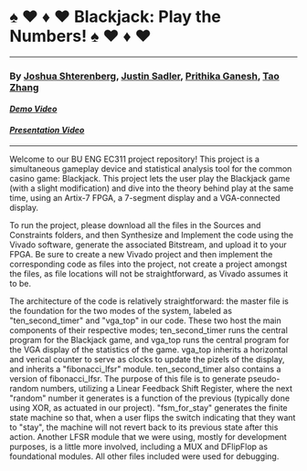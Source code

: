 <h1>&spades; &hearts; &diams; &hearts; Blackjack: Play the Numbers! &spades; &hearts; &diams; &hearts; </h1>
<hr>
<h3>By <a href="http://www.github.com/joshshterenberg">Joshua Shterenberg</a>, 
  <a href="http://www.github.com/jsad2023">Justin Sadler</a>, <a href="http://www.github.com/prithi15">Prithika Ganesh</a>, 
  <a href="http://www.github.com/MJumbrella">Tao Zhang</a></h3>

<h4><em><a href="https://drive.google.com/file/d/1I_Fbl2EuduytZQNk2hiD5jVLl5hy6dhg/view?usp=sharing">Demo Video</a></em></h4>
<h4><a href="https://drive.google.com/file/d/1JnkjcjIOc2KIkPpnJ3-4ys1r2bsDZ5S-/view?usp=sharing"><em>Presentation Video</em></a></h4>
<hr>
<p>Welcome to our BU ENG EC311 project repository! This project is a simultaneous gameplay
device and statistical analysis tool for the common casino game: Blackjack. This project
lets the user play the Blackjack game (with a slight modification) and dive into the theory
behind play at the same time, using an Artix-7 FPGA, a 7-segment display and a VGA-connected
display. </p>

<p>To run the project, please download all the files in the Sources and Constraints folders,
and then Synthesize and Implement the code using the Vivado software, generate the associated
Bitstream, and upload it to your FPGA. Be sure to create a new Vivado project and then 
implement the corresponding code as files into the project, not create a project amongst
the files, as file locations will not be straightforward, as Vivado assumes it to be.</p>

<p>The architecture of the code is relatively straightforward: the master file is the foundation
for the two modes of the system, labeled as "ten_second_timer" and "vga_top" in our code.
These two host the main components of their respective modes; ten_second_timer runs the 
central program for the Blackjack game, and vga_top runs the central program for the VGA
display of the statistics of the game. vga_top inherits a horizontal and verical counter
to serve as clocks to update the pizels of the display, and inherits a "fibonacci_lfsr"
module. ten_second_timer also contains a version of fibonacci_lfsr. The purpose of this 
file is to generate pseudo-random numbers, utilizing a Linear Feedback Shift Register,
where the next "random" number it generates is a function of the previous (typically done
using XOR, as actuated in our project). "fsm_for_stay" generates the finite state machine
so that, when a user flips the switch indicating that they want to "stay", the machine will
not revert back to its previous state after this action. Another LFSR module that we were
using, mostly for development purposes, is a little more involved, including a MUX and 
DFlipFlop as foundational modules. All other files included were used for debugging. </p>
